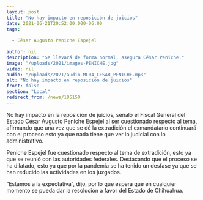 ```yaml
---
layout: post
title: "No hay impacto en reposición de juicios"
date: 2021-06-21T20:52:00.000-06:00
tags:
  
  - César Augusto Peniche Espejel
  
author: nil
description: "Se llevará de forma normal, asegura César Peniche."
image: "/uploads/2021/images-PENICHE.jpg"
video: nil
audio: "/uploads/2021/audio-ML04_CESAR_PENICHE.mp3"
alt: "No hay impacto en reposición de juicios"
front: false
section: "Local"
redirect_from: /news/185150
---
```


No hay impacto en la reposición de juicios, señaló el Fiscal General del Estado César Augusto Peniche Espejel al ser cuestionado respecto al tema, afirmando que una vez que se dé la extradición el exmandatario continuará con el proceso esto ya que nada tiene que ver lo judicial con lo administrativo.

Peniche Espejel fue cuestionado respecto al tema de extradición, esto ya que se reunió con las autoridades federales. 
Destacando que el proceso se ha dilatado, esto ya que por la pandemia se ha tenido un desfase ya que se han reducido las actividades en los juzgados.

“Estamos a la expectativa”, dijo, por lo que espera que en cualquier momento se pueda dar la resolución a favor del Estado de Chihuahua.
